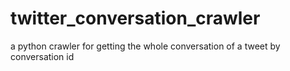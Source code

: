 # twitter_conversation_crawler
a python crawler for getting the whole conversation of a tweet by conversation id

